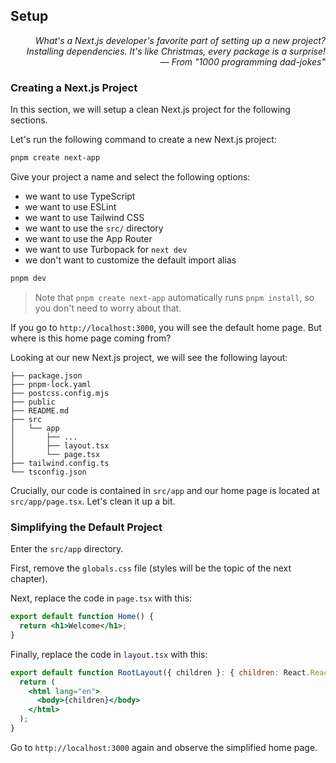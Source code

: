 ## Setup

<div style="text-align: right"> <i> What's a Next.js developer's favorite part of setting up a new project? <br> Installing dependencies. It's like Christmas, every package is a surprise! <br> — From "1000 programming dad-jokes" </i> </div>

### Creating a Next.js Project

In this section, we will setup a clean Next.js project for the following sections.

Let's run the following command to create a new Next.js project:

```sh
pnpm create next-app
```

Give your project a name and select the following options:

- we want to use TypeScript
- we want to use ESLint
- we want to use Tailwind CSS
- we want to use the `src/` directory
- we want to use the App Router
- we want to use Turbopack for `next dev`
- we don't want to customize the default import alias

```sh
pnpm dev
```

> Note that `pnpm create next-app` automatically runs `pnpm install`, so you don't need to worry about that.

If you go to `http://localhost:3000`, you will see the default home page.
But where is this home page coming from?

Looking at our new Next.js project, we will see the following layout:

```
├── package.json
├── pnpm-lock.yaml
├── postcss.config.mjs
├── public
├── README.md
├── src
│   └── app
│       ├── ...
│       ├── layout.tsx
│       └── page.tsx
├── tailwind.config.ts
└── tsconfig.json
```

Crucially, our code is contained in `src/app` and our home page is located at `src/app/page.tsx`.
Let's clean it up a bit.

### Simplifying the Default Project

Enter the `src/app` directory.

First, remove the `globals.css` file (styles will be the topic of the next chapter).

Next, replace the code in `page.tsx` with this:

```jsx
export default function Home() {
  return <h1>Welcome</h1>;
}
```

Finally, replace the code in `layout.tsx` with this:

```jsx
export default function RootLayout({ children }: { children: React.ReactNode }) {
  return (
    <html lang="en">
      <body>{children}</body>
    </html>
  );
}
```

Go to `http://localhost:3000` again and observe the simplified home page.
